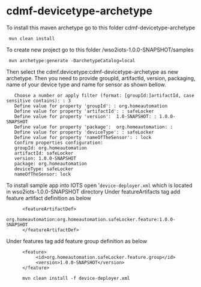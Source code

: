 # cdmf-devicetype-archetype

To install this maven archetype 
     go to this folder cdmf-devicetype-archetype 
       
     mvn clean install

To create new project
     go to this folder /wso2iots-1.0.0-SNAPSHOT/samples
     
     mvn archetype:generate -DarchetypeCatalog=local
     
Then select the cdmf.devicetype:cdmf-devicetype-archetype as new archetype. Then you need to provide groupId, artifactId,
version, packaging, name of your device type and name for sensor as shown bellow.

       Choose a number or apply filter (format: [groupId:]artifactId, case sensitive contains): : 3
       Define value for property 'groupId': : org.homeautomation              
       Define value for property 'artifactId': : safeLocker
       Define value for property 'version':  1.0-SNAPSHOT: : 1.0.0-SNAPSHOT
       Define value for property 'package':  org.homeautomation: : 
       Define value for property 'deviceType': : safeLocker
       Define value for property 'nameOfTheSensor': : lock
       Confirm properties configuration:
       groupId: org.homeautomation
       artifactId: safeLocker
       version: 1.0.0-SNAPSHOT
       package: org.homeautomation
       deviceType: safeLocker
       nameOfTheSensor: lock
       
       
To install sample app into IOTS
   open '`device-deployer.xml` which is located in wso2iots-1.0.0-SNAPSHOT directory
   Under featureArtifacts tag add feature artifact definition as below
         
          <featureArtifactDef>
              org.homeautomation:org.homeautomation.safeLocker.feature:1.0.0-SNAPSHOT
          </featureArtifactDef>    
          
   Under features tag add feature group definition as below
          
          <feature>
               <id>org.homeautomation.safeLocker.feature.group</id>
               <version>1.0.0-SNAPSHOT</version>
          </feature>
              
          mvn clean install -f device-deployer.xml
       

